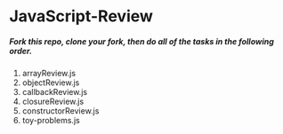 JavaScript-Review
====================
##### Fork this repo, clone your fork, then do all of the tasks in the following order.
1. arrayReview.js
2. objectReview.js
3. callbackReview.js
4. closureReview.js
5. constructorReview.js
6. toy-problems.js

